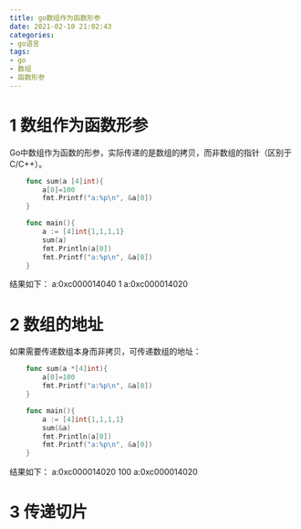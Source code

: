 ```yaml
---
title: go数组作为函数形参
date: 2021-02-10 21:02:43
categories:
- go语言
tags:
- go
- 数组
- 函数形参
---
```


# 1 数组作为函数形参
Go中数组作为函数的形参，实际传递的是数组的拷贝，而非数组的指针（区别于C/C++）。
```go
    func sum(a [4]int){
        a[0]=100
        fmt.Printf("a:%p\n", &a[0])
    }

    func main(){
        a := [4]int{1,1,1,1}
        sum(a)
        fmt.Println(a[0])
        fmt.Printf("a:%p\n", &a[0])
    }
```
结果如下：
a:0xc000014040
1
a:0xc000014020

# 2 数组的地址
如果需要传递数组本身而非拷贝，可传递数组的地址：
```go
    func sum(a *[4]int){
        a[0]=100
        fmt.Printf("a:%p\n", &a[0])
    }

    func main(){
        a := [4]int{1,1,1,1}
        sum(&a)
        fmt.Println(a[0])
        fmt.Printf("a:%p\n", &a[0])
    }
```
结果如下：
a:0xc000014020
100
a:0xc000014020

# 3 传递切片